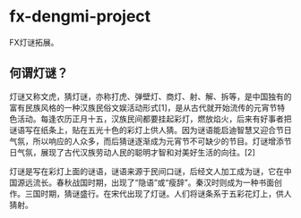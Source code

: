 # fx-dengmi-project
FX灯谜拓展。

## 何谓灯谜？
灯谜又称文虎，猜灯谜，亦称打虎、弹壁灯、商灯、射、解、拆等，是中国独有的富有民族风格的一种汉族民俗文娱活动形式[1]，是从古代就开始流传的元宵节特色活动。每逢农历正月十五，汉族民间都要挂起彩灯，燃放焰火，后来有好事者把谜语写在纸条上，贴在五光十色的彩灯上供人猜。因为谜语能启迪智慧又迎合节日气氛，所以响应的人众多，而后猜谜逐渐成为元宵节不可缺少的节目。灯谜增添节日气氛，展现了古代汉族劳动人民的聪明才智和对美好生活的向往。[2]

灯谜是写在彩灯上面的谜语，谜语来源于民间口谜，后经文人加工成为谜，它在中国源远流长。春秋战国时期，出现了“隐语”或“瘦辞”。秦汉时则成为一种书面创作。三国时期，猜谜盛行。在宋代出现了灯谜。人们将谜条系于五彩花灯上，供人猜射。
